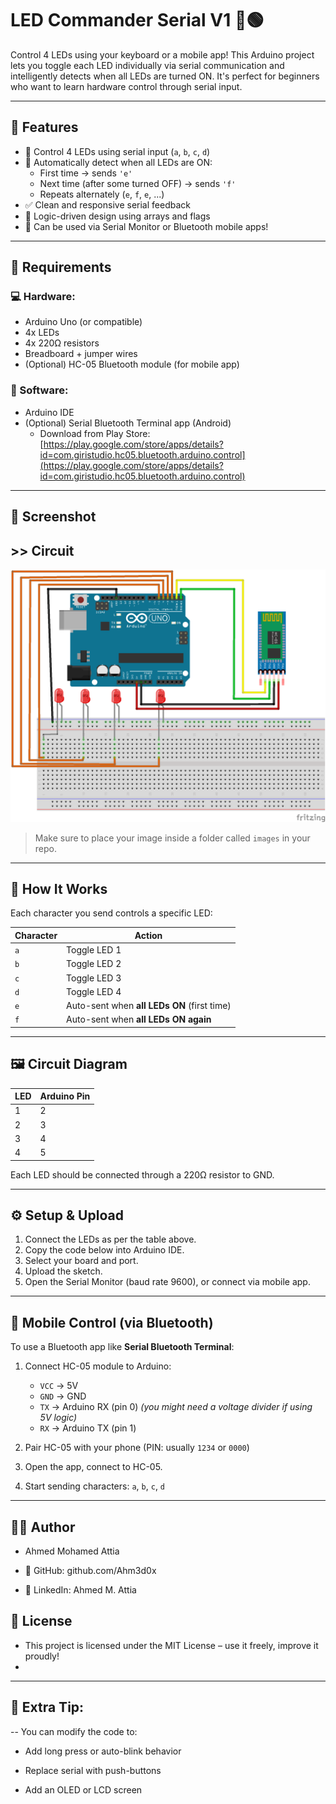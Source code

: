 # LED Commander Serial V1 🔴🟢

Control 4 LEDs using your keyboard or a mobile app! This Arduino project lets you toggle each LED individually via serial communication and intelligently detects when all LEDs are turned ON. It's perfect for beginners who want to learn hardware control through serial input.

---

## 🚀 Features

- 🔌 Control 4 LEDs using serial input (`a`, `b`, `c`, `d`)
- 🔁 Automatically detect when all LEDs are ON:
  - First time → sends `'e'`
  - Next time (after some turned OFF) → sends `'f'`
  - Repeats alternately (`e`, `f`, `e`, ...)
- ✅ Clean and responsive serial feedback
- 🧠 Logic-driven design using arrays and flags
- 📱 Can be used via Serial Monitor or Bluetooth mobile apps!

---

## 🧰 Requirements

### 💻 Hardware:
- Arduino Uno (or compatible)
- 4x LEDs
- 4x 220Ω resistors
- Breadboard + jumper wires
- (Optional) HC-05 Bluetooth module (for mobile app)

### 📱 Software:
- Arduino IDE
- (Optional) Serial Bluetooth Terminal app (Android)
  - Download from Play Store: [https://play.google.com/store/apps/details?id=com.giristudio.hc05.bluetooth.arduino.control](https://play.google.com/store/apps/details?id=com.giristudio.hc05.bluetooth.arduino.control)
 

---

## 📸 Screenshot
## >> Circuit
![LED Commander Screenshot](https://github.com/Ahm3d0x/-LED-Commander-Serial-bluetooth-Connect/blob/main/simple%20bluetooth%20%20Connect.png)

> Make sure to place your image inside a folder called `images` in your repo.



---

## 🧠 How It Works

Each character you send controls a specific LED:

| Character | Action          |
|-----------|-----------------|
| `a`       | Toggle LED 1    |
| `b`       | Toggle LED 2    |
| `c`       | Toggle LED 3    |
| `d`       | Toggle LED 4    |
| `e`       | Auto-sent when **all LEDs ON** (first time) |
| `f`       | Auto-sent when **all LEDs ON again** |

---

## 🖼️ Circuit Diagram

| LED | Arduino Pin |
|-----|-------------|
| 1   | 2           |
| 2   | 3           |
| 3   | 4           |
| 4   | 5           |

Each LED should be connected through a 220Ω resistor to GND.

---

## ⚙️ Setup & Upload

1. Connect the LEDs as per the table above.
2. Copy the code below into Arduino IDE.
3. Select your board and port.
4. Upload the sketch.
5. Open the Serial Monitor (baud rate 9600), or connect via mobile app.

---

## 📲 Mobile Control (via Bluetooth)

To use a Bluetooth app like **Serial Bluetooth Terminal**:

1. Connect HC-05 module to Arduino:
   - `VCC` → 5V  
   - `GND` → GND  
   - `TX` → Arduino RX (pin 0) *(you might need a voltage divider if using 5V logic)*
   - `RX` → Arduino TX (pin 1)

2. Pair HC-05 with your phone (PIN: usually `1234` or `0000`)
3. Open the app, connect to HC-05.
4. Start sending characters: `a`, `b`, `c`, `d`

---

## 👨‍💻 Author
 - Ahmed Mohamed Attia

 - 🔗 GitHub: github.com/Ahm3d0x

 - 💼 LinkedIn: Ahmed M. Attia

## 🪪 License
 - This project is licensed under the MIT License – use it freely, improve it proudly!
 - 
---

## 📌 Extra Tip:
-- You can modify the code to:

  - Add long press or auto-blink behavior

  - Replace serial with push-buttons

  - Add an OLED or LCD screen

